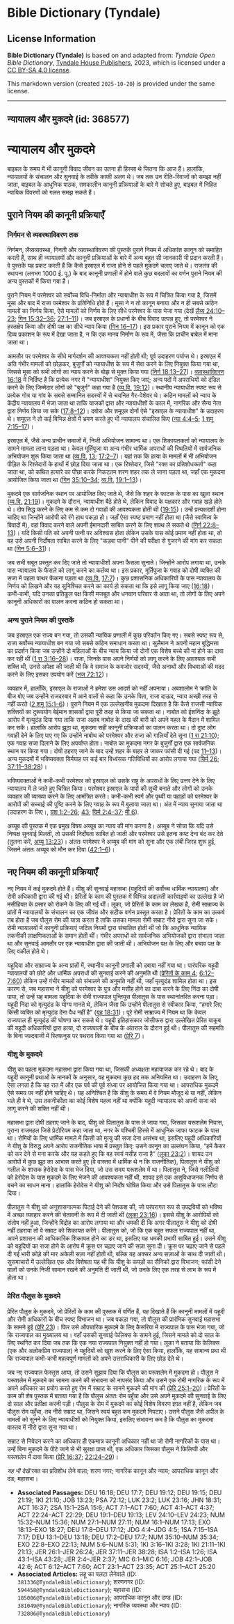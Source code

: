# Bible Dictionary (Tyndale)

## License Information

**Bible Dictionary (Tyndale)** is based on and adapted from: _Tyndale Open Bible Dictionary_, [Tyndale House Publishers](https://tyndaleopenresources.com/), 2023, which is licensed under a [CC BY-SA 4.0 license](https://creativecommons.org/licenses/by-sa/4.0/legalcode.en).

This markdown version (created `2025-10-20`) is provided under the same license.



--------------------------------

## न्यायालय और मुकदमे (id: 368577)

न्यायालय और मुकदमे
==================

बाइबल के समय में भी कानूनी विवाद जीवन का उतना ही हिस्सा थे जितना कि आज हैं। हालांकि, न्यायालयों के संचालन और सुनवाई के तरीके काफी अलग थे। जब तक उन रीति\-रिवाजों को समझा नहीं जाता, बाइबल के आधुनिक पाठक, समकालीन कानूनी प्रक्रियाओं के बारे में सोचते हुए, बाइबल में निहित न्यायिक विवरणों को गलत समझ सकते हैं।

पुराने नियम की कानूनी प्रक्रियाएँ
---------------------------------

### निर्गमन से व्यवस्थाविवरण तक

निर्गमन, लैव्यव्यवस्था, गिनती और व्यवस्थाविवरण की पुस्तकें पुराने नियम में अधिकांश कानून को समाहित करती हैं, साथ ही न्यायालयों और कानूनी प्रक्रियाओं के बारे में अन्य बहुत सी जानकारी भी प्रदान करती हैं। वे पुस्तकें यह प्रकट करती हैं कि कैसे इस्राएल में राजा होने से पहले मुकदमे चलाए जाते थे। राजतंत्र की स्थापना (लगभग 1000 ई. पू.) के बाद कानूनी प्रणाली में होने वाले कुछ बदलावों का वर्णन पुराने नियम की अन्य पुस्तकों में किया गया है।

पुराने नियम में परमेश्वर को सर्वोच्च विधि\-निर्माता और न्यायाधीश के रूप में चित्रित किया गया है, जिसमें मूसा और बाद में राजा परमेश्वर के प्रतिनिधि होते हैं। मूसा ने न तो कानून बनाया और न ही सबसे कठिन मामलों का निर्णय किया, ऐसे मामलों को निर्णय के लिए सीधे परमेश्वर के पास भेजा गया (देखें [लैव्य 24:10–23](https://ref.ly/Lev24:10-Lev24:23); [गिन 15:32–36](https://ref.ly/Num15:32-Num15:36); [27:1–11](https://ref.ly/Num27:1-Num27:11))। जब इस्राएल के प्रधानों के बीच विवाद उत्पन्न हुए, तो परमेश्वर ने हस्तक्षेप किया और दोषी पक्ष का सीधे न्याय किया ([गिन 16–17](https://ref.ly/Num16:1-Num17:13))। इस प्रकार पुराने नियम में कानून को एक दिव्य प्रकाशन के रूप में देखा जाता है, न कि एक मानव निर्माण के रूप में, जैसा कि प्राचीन बाबेल में माना जाता था।

आमतौर पर परमेश्वर के सीधे मार्गदर्शन की आवश्यकता नहीं होती थी; पूर्व उदाहरण पर्याप्त थे। इस्राएल में अति गंभीर मामलों को छोड़कर, बुजुर्गों को न्यायाधीश के रूप में सेवा करने के लिए नियुक्त किया गया था, जिससे मूसा को सभी लोगों का न्याय करने के बोझ से मुक्त किया गया ([निर्ग 18:13–27](https://ref.ly/Exod18:13-Exod18:27))। [व्यवस्थाविवरण 16:18](https://ref.ly/Deut16:18) में निर्दिष्ट है कि प्रत्येक नगर में "न्यायाधीश" नियुक्त किए जाएं; अन्य पदों में अपराधियों को दंडित करने के लिए जिम्मेदार लोगों को "बुजुर्ग" कहा गया है ([व्य.वि.](https://ref.ly/Deut16:18) [19:12](https://ref.ly/Deut19:12))। स्थानीय न्यायाधीश स्पष्ट रूप से प्रत्येक गोत्र या गांव के सबसे सम्मानित सदस्यों में से चयनित गैर\-पेशेवर थे। कठिन मामलों को न्याय के केंद्रीय न्यायालय में भेजा जाता था ताकि याजकों द्वारा और न्यायाधीशों के काल में, नागरिक और सैन्य नेता द्वारा निर्णय लिया जा सके ([17:8–12](https://ref.ly/Deut17:8-Deut17:12))। दबोरा और शमूएल दोनों ऐसे "इस्राएल के न्यायाधीश" के उदाहरण थे। शमूएल ने तो कई विभिन्न क्षेत्रों में भ्रमण करते हुए भी न्यायालय संचालित किए ([न्या 4:4–5](https://ref.ly/Judg4:4-Judg4:5); [1 शमू 7:15–17](https://ref.ly/1Sam7:15-1Sam7:17))।

इस्राएल में, जैसे अन्य प्राचीन समाजों में, निजी अभियोजन सामान्य था। एक शिकायतकर्ता को न्यायालय के सामने मामला लाना पड़ता था। केवल मूर्तिपूजा या अन्य गंभीर धार्मिक अपराधों की स्थितियों में सार्वजनिक अभियोजन शुरू किया जाता था ([व्य.वि.](https://ref.ly/Deut16:18) [13](https://ref.ly/Deut13:1-Deut13:18); [17:2–7](https://ref.ly/Deut17:2-Deut17:7))। यहां तक कि हत्या के मामलों में भी अभियोजन पीड़ित के रिश्तेदारों के हाथों में छोड़ दिया जाता था। एक रिश्तेदार, जिसे "रक्त का प्रतिशोधकर्ता" कहा जाता था, को कथित हत्यारे का पीछा करके निकटतम शरण शहर तक ले जाना पड़ता था, जहाँ एक मुकदमा आयोजित किया जाता था ([गिन](https://ref.ly/Num5:6-Num5:31) [35:10–34](https://ref.ly/Num35:10-Num35:34); [व्य.वि.](https://ref.ly/Deut16:18) [19:1–13](https://ref.ly/Deut19:1-Deut19:13))।

मुकदमे एक सार्वजनिक स्थान पर आयोजित किए जाते थे, जैसे कि शहर के फाटक के पास का खुला स्थान ([व्य.वि.](https://ref.ly/Deut16:18) [21:19](https://ref.ly/Deut21:19))। मुकदमे के दौरान, न्यायाधीश बैठे होते थे, लेकिन विवाद के पक्षकार और गवाह खड़े होते थे। दोष सिद्ध करने के लिए कम से कम दो गवाहों की आवश्यकता होती थी ([19:15](https://ref.ly/Deut19:15))। उन्हें प्रत्यक्षदर्शी होना चाहिए था जिन्होंने आरोपी को रंगे हाथ पकड़ा हो। जहाँ ऐसा स्पष्ट प्रमाण नहीं होता था (जैसे स्वामित्व के विवादों में), वहां विवाद करने वाले अपनी ईमानदारी साबित करने के लिए शपथ ले सकते थे ([निर्ग 22:8–13](https://ref.ly/Exod22:8-Exod22:13))। यदि किसी पति को अपनी पत्नी पर अविश्वास होता लेकिन उसके पास कोई प्रमाण नहीं होता था, तो वह उसे अपनी निर्दोषता साबित करने के लिए "कड़वा पानी" पीने की परीक्षा से गुजरने की मांग कर सकता था ([गिन 5:6–31](https://ref.ly/Num5:6-Num5:31))।

जब सभी सबूत प्रस्तुत कर दिए जाते तो न्यायाधीशों अपना फैसला सुनाते। जिन्होंने आरोप लगाया था, उनके पास न्यायालय के फैसले को लागू करने का कर्तव्य था। इस प्रकार, मूर्तिपूजा के गवाह को दोषी व्यक्ति की सजा में पहला पत्थर फेंकना पड़ता था ([व्य.वि.](https://ref.ly/Deut16:18) [17:7](https://ref.ly/Deut17:7))। कुछ प्रशासनिक अधिकारियों के पास न्यायालय के निर्णय को लिखने और यह सुनिश्चित करने का कार्य हो सकता था कि इसे लागू किया जाए ([16:18](https://ref.ly/Deut16:18))। कभी\-कभी, यदि उनका प्रतिकूल पक्ष किसी मजबूत और धनवान परिवार से आता था, तो लोगों के लिए अपने कानूनी अधिकारों का पालन करना कठिन हो सकता था।

### अन्य पुराने नियम की पुस्तकें

जब इस्राएल एक राज्य बन गया, तो उसकी न्यायिक प्रणाली में कुछ परिवर्तन किए गए। सबसे स्पष्ट रूप से, राजा सर्वोच्च न्यायाधीश बन गया जो सबसे कठिन समाधान करता था। सुलैमान ने अपनी महान बुद्धिमत्ता का प्रदर्शन किया जब उन्होंने दो महिलाओं के बीच न्याय किया जो दोनों एक विशेष बच्चे की मां होने का दावा कर रही थीं ([1 रा 3:16–28](https://ref.ly/1Kgs3:16-1Kgs3:28))। राजा, जिनके पास अपने निर्णयों को लागू करने के लिए आवश्यक सभी शक्ति थी, उनसे अपेक्षा की जाती थी कि वे समाज के कमजोर सदस्यों, जैसे अनाथों और विधवाओं की मदद करने के लिए इसका उपयोग करें ([भज 72:12](https://ref.ly/Ps72:12))।

व्यवहार में, हालाँकि, इस्राएल के राजाओं ने हमेशा उस आदर्श को नहीं अपनाया। अबशालोम ने क्रांति के बीज बोए जब उन्होंने राजदरबार में आने वालों से कहा कि उनके पिता, राजा दाऊद, न्याय अच्छी तरह से नहीं करते ([2 शमू 15:1–6](https://ref.ly/2Sam15:1-2Sam15:6))। पुराने नियम में एक उल्लेखनीय मुकदमा दिखाता है कि कैसे राजसी न्यायिक शक्तियों का दुरूपयोग बेईमान शासकों द्वारा पूरी तरह से किया जा सकता था। नाबोत को ईशनिंदा के झूठे आरोप में मृत्युदंड दिया गया ताकि राजा अहाब नाबोत के दाख की बारी को अपने महल के मैदान में शामिल कर सकें। हालांकि आरोप झूठा था, मुकदमा सही कानूनी प्रक्रियाओं का पालन करता था। दो दुष्ट लोग गवाही देने के लिए पाए गए कि उन्होंने नाबोथ को परमेश्वर और राजा को गालियाँ देते सुना ([1 रा 21:10](https://ref.ly/1Kgs21:10)); एक गवाह सजा दिलाने के लिए अपर्याप्त होता। नाबोत का मुकदमा नगर के बुजुर्गों द्वारा एक सार्वजनिक स्थान पर किया गया। दोषी ठहराए जाने के बाद उन्हें शहर के बाहर ले जाकर फांसी दी गई (पद [11–13](https://ref.ly/1Kgs21:11-1Kgs21:13))। अन्य मुकदमों में भविष्यवक्ता यिर्मयाह पर कई बार विध्वंसक गतिविधियों का आरोप लगाया गया ([यिर्म 26](https://ref.ly/Jer26:1-Jer26:24); [37:11–38:28](https://ref.ly/Jer37:11-Jer38:28))।

भविष्यवक्ताओं ने कभी\-कभी परमेश्वर को इस्राएल को उसके राष्ट्र के अपराधों के लिए उत्तर देने के लिए न्यायालय में ले जाते हुए चित्रित किया। परमेश्वर इस्राएल के पापों की सूची बनाते और लोगों को उनके व्यवहार की व्याख्या करने के लिए आमंत्रित करते। कभी\-कभी स्वर्ग और पृथ्वी या पहाड़ों को परमेश्वर के आरोपों की सच्चाई की पुष्टि करने के लिए गवाह के रूप में बुलाया जाता था। अंत में न्याय सुनाया जाता था (उदाहरण के लिए।, [यश 1:2–26](https://ref.ly/Isa1:2-Isa1:26); [43](https://ref.ly/Isa43:1-Isa43:28); [यिर्म 2:4–37](https://ref.ly/Jer2:4-Jer2:37); [मी 6](https://ref.ly/Mic6:1-Mic6:16)).

अय्यूब की पुस्तक में एक प्रमुख विषय अय्यूब का न्याय की मांग करना है। अय्यूब ने सोचा कि यदि उसे निष्पक्ष सुनवाई मिलती, तो उसकी निर्दोषता साबित हो जाती और परमेश्वर उसे इतना कष्ट देना बंद कर देते (तुलना करें, [अय्यू 13:23](https://ref.ly/Job13:23))। अंततः परमेश्वर ने अय्यूब की मांग को सुना और एक लंबी जिरह शुरू हुई, जिसने अंततः अय्यूब को मौन कर दिया ([42:1–6](https://ref.ly/Job42:1-Job42:6))।

नए नियम की कानूनी प्रक्रियाएँ
-----------------------------

नए नियम में कई मुकदमे होते हैं। यीशु की सुनवाई महासभा (यहूदियों की सर्वोच्च धार्मिक न्यायालय) और रोमी अधिकारी द्वारा की गई थी। प्रेरितों के काम की पुस्तक में विभिन्न अदालती कार्रवाइयों का उल्लेख है जो मसीहियत के प्रसार को रोकने के लिए की गई थीं। लूका, जो प्रेरितों के काम का लेखक है, रोमी साम्राज्य के प्रांतों में न्यायालयों के संचालन का एक जीवंत और सटीक वर्णन प्रस्तुत करता है। प्रेरितों के काम का उत्कर्ष तब होता है जब पौलुस रोम की यात्रा करता है ताकि उसका मामला रोमी सम्राट नीरो द्वारा सुना जा सके। रोमी न्यायालयों में कानूनी प्रक्रियाएं जटिल नियमों द्वारा संचालित होती थीं जो कि आधुनिक न्यायिक तकनीकी लाक्षणिकताओं के समान होती थीं। गंभीर अपराधों को सार्वजनिक अभियोजकों द्वारा संभाला जाता था और सुनवाई आमतौर पर एक न्यायाधीश द्वारा की जाती थी। अभियोजन पक्ष के लिए और बचाव पक्ष के लिए वकील होते थे।

यहूदिया और साम्राज्य के अन्य प्रांतों में, स्थानीय कानूनी प्रणाली को दबाया नहीं गया था। पारंपरिक यहूदी न्यायालयों को छोटे और धार्मिक अपराधों की सुनवाई करने की अनुमति थी ([प्रेरितों के काम 4](https://ref.ly/Acts4:1-Acts4:37); [6:12–7:60](https://ref.ly/Acts6:12-Acts7:60)) लेकिन उन्हें गंभीर मामलों को संभालने की अनुमति नहीं थी, जहाँ मृत्युदंड शामिल होता था। इस कारण से, जब महासभा ने यीशु को परमेश्वर के पुत्र और मसीह होने का दावा करने के लिए निंदा का दोषी पाया, तो उन्हें यह मामला यहूदिया के रोमी राज्यपाल पुन्तियुस पीलातुस के पास स्थानांतरित करना पड़ा। यहूदी निंदा को मृत्युदंड के योग्य मानते थे, लेकिन जैसा कि उन्होंने पीलातुस से स्वीकार किया, “हमारे लिए किसी व्यक्ति को मृत्युदंड देना वैध नहीं है” ([यूह 18:31](https://ref.ly/John18:31))। पूरे रोमी साम्राज्य में नियम था कि केवल राज्यपाल ही मृत्युदंड की घोषणा कर सकते थे। यहूदी इतिहासकार जोसीफस द्वारा उल्लेखित प्रेरित याकूब की यहूदी अधिकारियों द्वारा हत्या, दो राज्यपालों के बीच के अंतराल के दौरान हुई थी। पीलातुस की सहमति के बिना जल्दबाजी में स्तिफनुस पर पथराव किया गया था ([प्रेरि 7](https://ref.ly/Acts7:1-Acts7:60))।

### यीशु के मुकदमे

यीशु का पहला मुकदमा महासभा द्वारा किया गया था, जिसकी अध्यक्षता महायाजक कर रहे थे। बाद के यहूदी कानूनी प्रथाओं के मानकों के अनुसार, वह मुकदमा कुछ हद तक अनियमित था। उदाहरण के लिए, ऐसा लगता है कि यह रात में और एक पर्व की पूर्व संध्या पर आयोजित किया गया था। आपराधिक मुकदमे ऐसे समय पर नहीं होने चाहिए थे। यह अनिश्चित है कि यीशु के समय में वे नियम मौजूद थे या नहीं, लेकिन भले ही वे थे, उस तकनीकीता का कोई विशेष महत्व नहीं था क्योंकि यहूदी न्यायालय को अपनी सजा को लागू करने की शक्ति नहीं थी।

महासभा द्वारा दोषी ठहराए जाने के बाद, यीशु को पिलातुस के पास ले जाया गया, जिसका यरूशलेम निवास, पुराना राजमहल जिसे प्रेटोरियम कहा जाता था, नगर के पश्चिमी हिस्से में आधुनिक जाफा फाटक के पास था। रोमियों के लिए धार्मिक मामले में किसी को मृत्यु की सजा देना असंभव था, इसलिए यहूदी अधिकारियों ने यीशु के विरुद्ध अपने आरोप राजनीतिक भाषा में प्रस्तुत किए: उसने कानून का उल्लंघन किया, “हमें कैसर को कर देने से मना करके और यह कहते हुए कि वह स्वयं मसीह राजा है” ([लूका 23:2](https://ref.ly/Luke23:2))। शायद उन आरोपों में कुछ झूठ का आभास करते हुए (वे वास्तव में धार्मिक थे न कि राजनीतिक), पिलातुस ने यीशु को गलील के शासक हेरोदेस के पास भेज दिया, जो उस समय यरूशलेम में था। पिलातुस ने, जिसे गलीलियों को हेरोदेस के पास मुकदमे के लिए भेजने की आवश्यकता नहीं थी, शायद इसे एक असुविधाजनक निर्णय से बचने का साधन माना। हालांकि हेरोदेस ने यीशु को निर्दोष घोषित किया और उसे पिलातुस के पास लौटा दिया।

पीलातुस ने यीशु को अनुशासनात्मक पिटाई देने की पेशकश की, जो परंपरागत रूप से उपद्रवियों को भविष्य में अच्छा व्यवहार करने की चेतावनी के रूप में दी जाती थी ([लूका 23:16](https://ref.ly/Luke23:16))। इससे यीशु के आरोपियों को संतोष नहीं हुआ, जिन्होंने विद्रोह का आरोप लगाया था और धमकी दी कि अगर पीलातुस ने यीशु को दोषी नहीं ठहराया तो वे सम्राट को शिकायत करेंगे। पीलातुस को, जो कि एक बहुत सफल राज्यपाल नहीं था, अपने प्रशासन की आधिकारिक शिकायत होने का डर था, इसलिए यह धमकी प्रभावी साबित हुई। उसने यीशु को यहूदियों का राजा होने के आरोप में क्रूस पर चढ़ाए जाने की सज़ा सुना दी। क्रूस पर चढ़ाए जाने से पहले दी गई भारी कोड़े की मार अकेली सज़ा नहीं होती थी, बल्कि यह अक्सर अन्य सज़ाओं के साथ दी जाती थी। सुसमाचारों में उल्लेखित एक और विशेषता यह थी कि यीशु के कपड़ों का सैनिकों द्वारा विभाजन; फांसी देने वालों को उनके निजी सामान रखने की अनुमति दी जाती थी, जो उनके लिए एक तरह से लाभ के रूप में होता था।

### **प्रेरित पौलुस के मुकदमे**

प्रेरित पौलुस के मुकदमे, जो प्रेरितों के काम की पुस्तक में वर्णित हैं, यह दिखाते हैं कि कानूनी मामलों में यहूदी और रोमी अधिकारों के बीच स्पष्ट विभाजन था। जब पकड़ा गया, तो पौलुस की प्रारंभिक सुनवाई महासभा के सामने हुई ([प्रेरि 23](https://ref.ly/Acts23:1-Acts23:35))। फिर उसे औपचारिक मुकदमे के लिए कैसरिया में राज्यपाल के पास भेजा गया, जो कि राज्यपाल का मुख्यालय था। वहाँ उसकी सुनवाई फेलिक्स के सामने हुई, जिसने मामले को दो साल के लिए स्थगित कर दिया जब तक कि एक नया राज्यपाल नियुक्त नहीं हो गया। लूका ने बताया कि फेलिक्स (एक और अलोकप्रिय राज्यपाल) ने यहूदियों को खुश करने के लिए ऐसा किया, हालाँकि, यह सामान्य प्रथा थी कि राज्यपाल कभी\-कभी महत्वपूर्ण मामलों को अपने उत्तराधिकारी के लिए छोड़ देते थे।

जब नए राज्यपाल फेस्तुस आया, तो उसने सुझाव दिया कि पौलुस का यरूशलेम में मुकदमा हो। पौलुस ने यरूशलेम में मुकदमे का सामना करने की संभावना को नापसंद किया और उसने एक रोमी नागरिक के रूप में अपने अधिकार का प्रयोग करते हुए रोम में सम्राट के सामने मुकदमे की मांग की ([प्रेरि 25:1–20](https://ref.ly/Acts25:1-Acts25:20))। प्रेरितों के काम की शेष पुस्तक में बताया गया है कि पौलुस अंततः रोम पहुँचा और उसे अपने मुकदमे की सुनवाई के लिए दो साल और प्रतीक्षा करनी पड़ी। पौलुस के रोम में मुकदमे का कोई विशेष विवरण ज्ञात नहीं है, लेकिन जब पौलुस रोम पहुँचा, तब नीरो सम्राट था, जिसने स्वयं बहुत कम मुकदमे निपटाए। उसने पौलुस जैसे अपील के मामलों को सुनने के लिए न्यायाधीशों को नियुक्त किया, इसलिए संभावना कम है कि पौलुस का मुकदमा वास्तव में नीरो द्वारा सुना गया था।

सम्राट से निवेदन करने का अधिकार ही एकमात्र कानूनी अधिकार नहीं था जो रोमी नागरिकों के पास था। उन्हें बिना मुकदमे के पीटे जाने से भी सुरक्षा प्राप्त थी, एक अधिकार जिसका पौलुस ने फिलिप्पी और यरूशलेम में दावा किया ([प्रेरि 16:37](https://ref.ly/Acts16:37); [22:24–29](https://ref.ly/Acts22:24-Acts22:29))।

*यह भी देखें* रक्त का प्रतिशोध लेने वाला; शरण नगर; नागरिक कानून और न्याय; आपराधिक कानून और दंड; महासभा।

* **Associated Passages:** DEU 16:18; DEU 17:7; DEU 19:12; DEU 19:15; DEU 21:19; 1KI 21:10; JOB 13:23; PSA 72:12; LUK 23:2; LUK 23:16; JHN 18:31; ACT 16:37; 2SA 15:1–2SA 15:6; ACT 7:1–ACT 7:60; ACT 4:1–ACT 4:37; ACT 22:24–ACT 22:29; DEU 19:1–DEU 19:13; LEV 24:10–LEV 24:23; NUM 15:32–NUM 15:36; NUM 27:1–NUM 27:11; NUM 16:1–NUM 17:13; EXO 18:13–EXO 18:27; DEU 17:8–DEU 17:12; JDG 4:4–JDG 4:5; 1SA 7:15–1SA 7:17; DEU 13:1–DEU 13:18; DEU 17:2–DEU 17:7; NUM 35:10–NUM 35:34; EXO 22:8–EXO 22:13; NUM 5:6–NUM 5:31; 1KI 3:16–1KI 3:28; 1KI 21:11–1KI 21:13; JER 26:1–JER 26:24; JER 37:11–JER 38:28; ISA 1:2–ISA 1:26; ISA 43:1–ISA 43:28; JER 2:4–JER 2:37; MIC 6:1–MIC 6:16; JOB 42:1–JOB 42:6; ACT 6:12–ACT 7:60; ACT 23:1–ACT 23:35; ACT 25:1–ACT 25:20
* **Associated Articles:** लहू का पलटा लेनेवाले (ID: `381336@TyndaleBibleDictionary`); शरणनगर (ID: `594458@TyndaleBibleDictionary`); महासभा  (ID: `185006@TyndaleBibleDictionary`); आपराधिक कानून और दण्ड (ID: `381049@TyndaleBibleDictionary`); नागरिक व्यवस्था और न्याय (ID: `732806@TyndaleBibleDictionary`)

